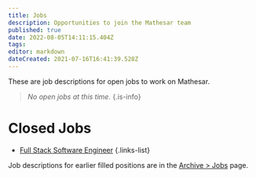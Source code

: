 ```yaml
---
title: Jobs
description: Opportunities to join the Mathesar team
published: true
date: 2022-08-05T14:11:15.404Z
tags: 
editor: markdown
dateCreated: 2021-07-16T16:41:39.528Z
---
```


These are job descriptions for open jobs to work on Mathesar.

> *No open jobs at this time.*
{.is-info}


# Closed Jobs

- [Full Stack Software Engineer](/en/jobs/2022-06-localization-engineer)
{.links-list}

Job descriptions for earlier filled positions are in the [Archive > Jobs](/archive/jobs) page.
